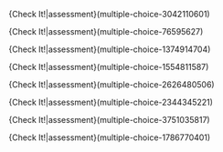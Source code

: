 
{Check It!|assessment}(multiple-choice-3042110601)

{Check It!|assessment}(multiple-choice-76595627)

{Check It!|assessment}(multiple-choice-1374914704)

{Check It!|assessment}(multiple-choice-1554811587)

{Check It!|assessment}(multiple-choice-2626480506)

{Check It!|assessment}(multiple-choice-2344345221)

{Check It!|assessment}(multiple-choice-3751035817)

{Check It!|assessment}(multiple-choice-1786770401)

